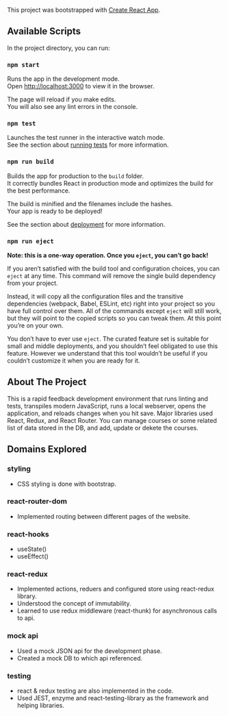 This project was bootstrapped with [Create React App](https://github.com/facebook/create-react-app).

## Available Scripts

In the project directory, you can run:

### `npm start`

Runs the app in the development mode.<br />
Open [http://localhost:3000](http://localhost:3000) to view it in the browser.

The page will reload if you make edits.<br />
You will also see any lint errors in the console.

### `npm test`

Launches the test runner in the interactive watch mode.<br />
See the section about [running tests](https://facebook.github.io/create-react-app/docs/running-tests) for more information.

### `npm run build`

Builds the app for production to the `build` folder.<br />
It correctly bundles React in production mode and optimizes the build for the best performance.

The build is minified and the filenames include the hashes.<br />
Your app is ready to be deployed!

See the section about [deployment](https://facebook.github.io/create-react-app/docs/deployment) for more information.

### `npm run eject`

**Note: this is a one-way operation. Once you `eject`, you can’t go back!**

If you aren’t satisfied with the build tool and configuration choices, you can `eject` at any time. This command will remove the single build dependency from your project.

Instead, it will copy all the configuration files and the transitive dependencies (webpack, Babel, ESLint, etc) right into your project so you have full control over them. All of the commands except `eject` will still work, but they will point to the copied scripts so you can tweak them. At this point you’re on your own.

You don’t have to ever use `eject`. The curated feature set is suitable for small and middle deployments, and you shouldn’t feel obligated to use this feature. However we understand that this tool wouldn’t be useful if you couldn’t customize it when you are ready for it.

## About The Project

This is a rapid feedback development environment that runs linting and tests, transpiles modern JavaScript, runs a local webserver, opens the application, and reloads changes when you hit save. Major libraries used React, Redux, and React Router. You can manage courses or some related list of data stored in the DB, and add, update or dekete the courses.



## Domains Explored

### styling
- CSS styling is done with bootstrap.

### react-router-dom
- Implemented routing between different pages of the website.

### react-hooks
- useState()
- useEffect()

### react-redux
- Implemented actions, reduers and configured store using react-redux library.
- Understood the concept of immutability.
- Learned to use redux middleware (react-thunk) for asynchronous calls to api.

### mock api
- Used a mock JSON api for the development phase.
- Created a mock DB to which api referenced.

### testing
- react & redux testing are also implemented in the code.
- Used JEST, enzyme and react-testing-library as the framework and helping libraries.
